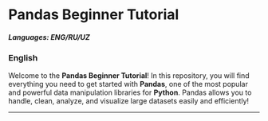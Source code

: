 
# Pandas Beginner Tutorial

##### Languages: ENG/RU/UZ

### English

Welcome to the **Pandas Beginner Tutorial**! In this repository, you will find everything you need to get started with **Pandas**, one of the most popular and powerful data manipulation libraries for **Python**. Pandas allows you to handle, clean, analyze, and visualize large datasets easily and efficiently!








---

